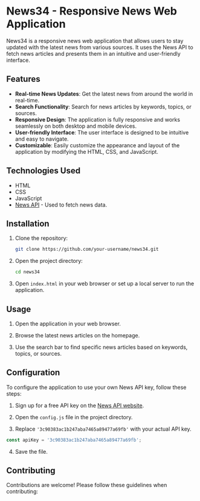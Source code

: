  

# News34 - Responsive News Web Application

News34 is a responsive news web application that allows users to stay updated with the latest news from various sources. It uses the News API to fetch news articles and presents them in an intuitive and user-friendly interface.

## Features

- **Real-time News Updates**: Get the latest news from around the world in real-time.
- **Search Functionality**: Search for news articles by keywords, topics, or sources.
- **Responsive Design**: The application is fully responsive and works seamlessly on both desktop and mobile devices.
- **User-friendly Interface**: The user interface is designed to be intuitive and easy to navigate.
- **Customizable**: Easily customize the appearance and layout of the application by modifying the HTML, CSS, and JavaScript.

## Technologies Used

- HTML
- CSS
- JavaScript
- [News API](https://newsapi.org/) - Used to fetch news data.

## Installation

1. Clone the repository:
   ```bash
   git clone https://github.com/your-username/news34.git
   ```

2. Open the project directory:
   ```bash
   cd news34
   ```

3. Open `index.html` in your web browser or set up a local server to run the application.

## Usage

1. Open the application in your web browser.

2. Browse the latest news articles on the homepage.

3. Use the search bar to find specific news articles based on keywords, topics, or sources.

## Configuration

To configure the application to use your own News API key, follow these steps:

1. Sign up for a free API key on the [News API website](https://newsapi.org/).

2. Open the `config.js` file in the project directory.

3. Replace `'3c90383ac1b247aba7465a89477a69fb'` with your actual API key.

```javascript
const apiKey = '3c90383ac1b247aba7465a89477a69fb';
```

4. Save the file.

## Contributing

Contributions are welcome! Please follow these guidelines when contributing:
 
